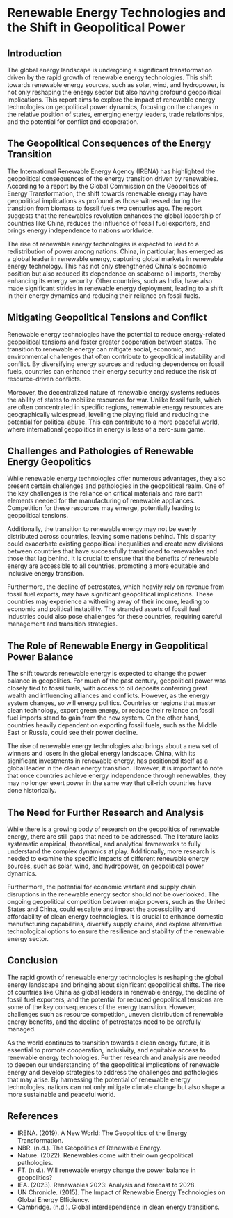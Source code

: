 # Renewable Energy Technologies and the Shift in Geopolitical Power

## Introduction

The global energy landscape is undergoing a significant transformation driven by the rapid growth of renewable energy technologies. This shift towards renewable energy sources, such as solar, wind, and hydropower, is not only reshaping the energy sector but also having profound geopolitical implications. This report aims to explore the impact of renewable energy technologies on geopolitical power dynamics, focusing on the changes in the relative position of states, emerging energy leaders, trade relationships, and the potential for conflict and cooperation.

## The Geopolitical Consequences of the Energy Transition

The International Renewable Energy Agency (IRENA) has highlighted the geopolitical consequences of the energy transition driven by renewables. According to a report by the Global Commission on the Geopolitics of Energy Transformation, the shift towards renewable energy may have geopolitical implications as profound as those witnessed during the transition from biomass to fossil fuels two centuries ago. The report suggests that the renewables revolution enhances the global leadership of countries like China, reduces the influence of fossil fuel exporters, and brings energy independence to nations worldwide.

The rise of renewable energy technologies is expected to lead to a redistribution of power among nations. China, in particular, has emerged as a global leader in renewable energy, capturing global markets in renewable energy technology. This has not only strengthened China's economic position but also reduced its dependence on seaborne oil imports, thereby enhancing its energy security. Other countries, such as India, have also made significant strides in renewable energy deployment, leading to a shift in their energy dynamics and reducing their reliance on fossil fuels.

## Mitigating Geopolitical Tensions and Conflict

Renewable energy technologies have the potential to reduce energy-related geopolitical tensions and foster greater cooperation between states. The transition to renewable energy can mitigate social, economic, and environmental challenges that often contribute to geopolitical instability and conflict. By diversifying energy sources and reducing dependence on fossil fuels, countries can enhance their energy security and reduce the risk of resource-driven conflicts.

Moreover, the decentralized nature of renewable energy systems reduces the ability of states to mobilize resources for war. Unlike fossil fuels, which are often concentrated in specific regions, renewable energy resources are geographically widespread, leveling the playing field and reducing the potential for political abuse. This can contribute to a more peaceful world, where international geopolitics in energy is less of a zero-sum game.

## Challenges and Pathologies of Renewable Energy Geopolitics

While renewable energy technologies offer numerous advantages, they also present certain challenges and pathologies in the geopolitical realm. One of the key challenges is the reliance on critical materials and rare earth elements needed for the manufacturing of renewable appliances. Competition for these resources may emerge, potentially leading to geopolitical tensions.

Additionally, the transition to renewable energy may not be evenly distributed across countries, leaving some nations behind. This disparity could exacerbate existing geopolitical inequalities and create new divisions between countries that have successfully transitioned to renewables and those that lag behind. It is crucial to ensure that the benefits of renewable energy are accessible to all countries, promoting a more equitable and inclusive energy transition.

Furthermore, the decline of petrostates, which heavily rely on revenue from fossil fuel exports, may have significant geopolitical implications. These countries may experience a withering away of their income, leading to economic and political instability. The stranded assets of fossil fuel industries could also pose challenges for these countries, requiring careful management and transition strategies.

## The Role of Renewable Energy in Geopolitical Power Balance

The shift towards renewable energy is expected to change the power balance in geopolitics. For much of the past century, geopolitical power was closely tied to fossil fuels, with access to oil deposits conferring great wealth and influencing alliances and conflicts. However, as the energy system changes, so will energy politics. Countries or regions that master clean technology, export green energy, or reduce their reliance on fossil fuel imports stand to gain from the new system. On the other hand, countries heavily dependent on exporting fossil fuels, such as the Middle East or Russia, could see their power decline.

The rise of renewable energy technologies also brings about a new set of winners and losers in the global energy landscape. China, with its significant investments in renewable energy, has positioned itself as a global leader in the clean energy transition. However, it is important to note that once countries achieve energy independence through renewables, they may no longer exert power in the same way that oil-rich countries have done historically.

## The Need for Further Research and Analysis

While there is a growing body of research on the geopolitics of renewable energy, there are still gaps that need to be addressed. The literature lacks systematic empirical, theoretical, and analytical frameworks to fully understand the complex dynamics at play. Additionally, more research is needed to examine the specific impacts of different renewable energy sources, such as solar, wind, and hydropower, on geopolitical power dynamics.

Furthermore, the potential for economic warfare and supply chain disruptions in the renewable energy sector should not be overlooked. The ongoing geopolitical competition between major powers, such as the United States and China, could escalate and impact the accessibility and affordability of clean energy technologies. It is crucial to enhance domestic manufacturing capabilities, diversify supply chains, and explore alternative technological options to ensure the resilience and stability of the renewable energy sector.

## Conclusion

The rapid growth of renewable energy technologies is reshaping the global energy landscape and bringing about significant geopolitical shifts. The rise of countries like China as global leaders in renewable energy, the decline of fossil fuel exporters, and the potential for reduced geopolitical tensions are some of the key consequences of the energy transition. However, challenges such as resource competition, uneven distribution of renewable energy benefits, and the decline of petrostates need to be carefully managed.

As the world continues to transition towards a clean energy future, it is essential to promote cooperation, inclusivity, and equitable access to renewable energy technologies. Further research and analysis are needed to deepen our understanding of the geopolitical implications of renewable energy and develop strategies to address the challenges and pathologies that may arise. By harnessing the potential of renewable energy technologies, nations can not only mitigate climate change but also shape a more sustainable and peaceful world.

## References

- IRENA. (2019). A New World: The Geopolitics of the Energy Transformation.
- NBR. (n.d.). The Geopolitics of Renewable Energy.
- Nature. (2022). Renewables come with their own geopolitical pathologies.
- FT. (n.d.). Will renewable energy change the power balance in geopolitics?
- IEA. (2023). Renewables 2023: Analysis and forecast to 2028.
- UN Chronicle. (2015). The Impact of Renewable Energy Technologies on Global Energy Efficiency.
- Cambridge. (n.d.). Global interdependence in clean energy transitions.